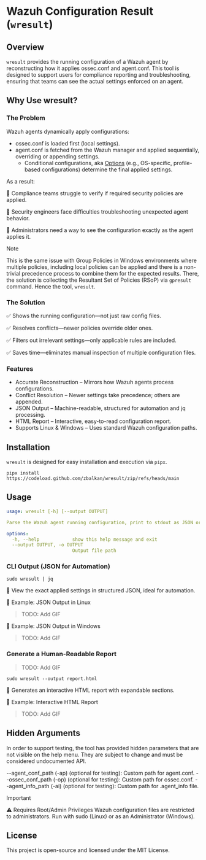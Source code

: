# Wazuh Configuration Result (`wresult`)

## Overview

`wresult` provides the running configuration of a Wazuh agent by reconstructing how it applies ossec.conf and agent.conf. This tool is designed to support users for compliance reporting and troubleshooting, ensuring that teams can see the actual settings enforced on an agent.

## Why Use wresult?

### The Problem

Wazuh agents dynamically apply configurations:

- ossec.conf is loaded first (local settings).
- agent.conf is fetched from the Wazuh manager and applied sequentially, overriding or appending settings.
  - Conditional configurations, aka [Options](https://documentation.wazuh.com/current/user-manual/reference/centralized-configuration.html#options) (e.g., OS-specific, profile-based configurations) determine the final applied settings.

As a result:

🔹 Compliance teams struggle to verify if required security policies are applied.

🔹 Security engineers face difficulties troubleshooting unexpected agent behavior.

🔹 Administrators need a way to see the configuration exactly as the agent applies it.

> [!NOTE]
> This is the same issue with Group Policies in Windows environments where multiple policies, including local policies can be applied and there is a non-trivial precedence process to combine them for the expected results. There, the solution is collecting the Resultant Set of Policies (RSoP) via `gpresult` command. Hence the tool, `wresult`.

### The Solution

✅ Shows the running configuration—not just raw config files.

✅ Resolves conflicts—newer policies override older ones.

✅ Filters out irrelevant settings—only applicable rules are included.

✅ Saves time—eliminates manual inspection of multiple configuration files.

### Features

- Accurate Reconstruction – Mirrors how Wazuh agents process configurations.
- Conflict Resolution – Newer settings take precedence; others are appended.
- JSON Output – Machine-readable, structured for automation and jq processing.
- HTML Report – Interactive, easy-to-read configuration report.
- Supports Linux & Windows – Uses standard Wazuh configuration paths.

## Installation

`wresult` is designed for easy installation and execution via `pipx`.

```shell
pipx install https://codeload.github.com/zbalkan/wresult/zip/refs/heads/main
```

## Usage

```yaml
usage: wresult [-h] [--output OUTPUT]

Parse the Wazuh agent running configuration, print to stdout as JSON or save to an HTML file.

options:
  -h, --help            show this help message and exit
  --output OUTPUT, -o OUTPUT
                        Output file path
```

### CLI Output (JSON for Automation)

```shell
sudo wresult | jq
```

🔹 View the exact applied settings in structured JSON, ideal for automation.

📌 Example: JSON Output in Linux

> TODO: Add GIF

📌 Example: JSON Output in Windows

> TODO: Add GIF

### Generate a Human-Readable Report

> TODO: Add GIF

```shell
sudo wresult --output report.html
```

🔹 Generates an interactive HTML report with expandable sections.

📌 Example: Interactive HTML Report

> TODO: Add GIF

## Hidden Arguments

In order to support testing, the tool has provided hidden parameters that are not visible on the help menu. They are subject to change and must be considered undocumented API.

--agent_conf_path (-ap) (optional for testing): Custom path for agent.conf.
--ossec_conf_path (-op) (optional for testing): Custom path for ossec.conf.
--agent_info_path (-ai) (optional for testing): Custom path for .agent_info file.

> [!IMPORTANT]
> ⚠️ Requires Root/Admin Privileges
> Wazuh configuration files are restricted to administrators. Run with sudo (Linux) or as an Administrator (Windows).

## License

This project is open-source and licensed under the MIT License.
